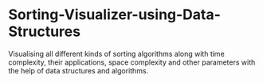 # Sorting-Visualizer-using-Data-Structures
Visualising all different kinds of sorting algorithms along with time complexity, their applications, space complexity and other parameters with the help of data structures and algorithms.
